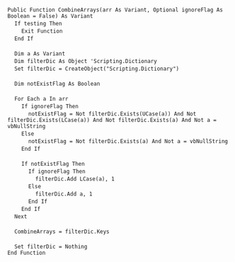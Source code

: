 &nbsp;  &nbsp;  &nbsp;  &nbsp;  
`Public Function CombineArrays(arr As Variant, Optional ignoreFlag As Boolean = False) As Variant`  
&nbsp;&nbsp;&nbsp;&nbsp;`If testing Then`  
&nbsp;&nbsp;&nbsp;&nbsp;&nbsp;&nbsp;&nbsp;&nbsp;`Exit Function`  
&nbsp;&nbsp;&nbsp;&nbsp;`End If`  
&nbsp;  &nbsp;  &nbsp;  &nbsp;  
&nbsp;&nbsp;&nbsp;&nbsp;`Dim a As Variant`  
&nbsp;&nbsp;&nbsp;&nbsp;`Dim filterDic As Object 'Scripting.Dictionary`  
&nbsp;&nbsp;&nbsp;&nbsp;`Set filterDic = CreateObject("Scripting.Dictionary")`  
&nbsp;  &nbsp;  &nbsp;  &nbsp;  
&nbsp;&nbsp;&nbsp;&nbsp;`Dim notExistFlag As Boolean`  
&nbsp;  &nbsp;  &nbsp;  &nbsp;  
&nbsp;&nbsp;&nbsp;&nbsp;`For Each a In arr`  
&nbsp;&nbsp;&nbsp;&nbsp;&nbsp;&nbsp;&nbsp;&nbsp;`If ignoreFlag Then`  
&nbsp;&nbsp;&nbsp;&nbsp;&nbsp;&nbsp;&nbsp;&nbsp;&nbsp;&nbsp;&nbsp;&nbsp;`notExistFlag = Not filterDic.Exists(UCase(a)) And Not filterDic.Exists(LCase(a)) And Not filterDic.Exists(a) And Not a = vbNullString`  
&nbsp;&nbsp;&nbsp;&nbsp;&nbsp;&nbsp;&nbsp;&nbsp;`Else`  
&nbsp;&nbsp;&nbsp;&nbsp;&nbsp;&nbsp;&nbsp;&nbsp;&nbsp;&nbsp;&nbsp;&nbsp;`notExistFlag = Not filterDic.Exists(a) And Not a = vbNullString`  
&nbsp;&nbsp;&nbsp;&nbsp;&nbsp;&nbsp;&nbsp;&nbsp;`End If`  
&nbsp;  &nbsp;  &nbsp;  &nbsp;  
&nbsp;&nbsp;&nbsp;&nbsp;&nbsp;&nbsp;&nbsp;&nbsp;`If notExistFlag Then`  
&nbsp;&nbsp;&nbsp;&nbsp;&nbsp;&nbsp;&nbsp;&nbsp;&nbsp;&nbsp;&nbsp;&nbsp;`If ignoreFlag Then`  
&nbsp;&nbsp;&nbsp;&nbsp;&nbsp;&nbsp;&nbsp;&nbsp;&nbsp;&nbsp;&nbsp;&nbsp;&nbsp;&nbsp;&nbsp;&nbsp;`filterDic.Add LCase(a), 1`  
&nbsp;&nbsp;&nbsp;&nbsp;&nbsp;&nbsp;&nbsp;&nbsp;&nbsp;&nbsp;&nbsp;&nbsp;`Else`  
&nbsp;&nbsp;&nbsp;&nbsp;&nbsp;&nbsp;&nbsp;&nbsp;&nbsp;&nbsp;&nbsp;&nbsp;&nbsp;&nbsp;&nbsp;&nbsp;`filterDic.Add a, 1`  
&nbsp;&nbsp;&nbsp;&nbsp;&nbsp;&nbsp;&nbsp;&nbsp;&nbsp;&nbsp;&nbsp;&nbsp;`End If`  
&nbsp;&nbsp;&nbsp;&nbsp;&nbsp;&nbsp;&nbsp;&nbsp;`End If`  
&nbsp;&nbsp;&nbsp;&nbsp;`Next`  
&nbsp;  &nbsp;  &nbsp;  &nbsp;  
&nbsp;&nbsp;&nbsp;&nbsp;`CombineArrays = filterDic.Keys`  
&nbsp;  &nbsp;  &nbsp;  &nbsp;  
&nbsp;&nbsp;&nbsp;&nbsp;`Set filterDic = Nothing`  
`End Function`  

